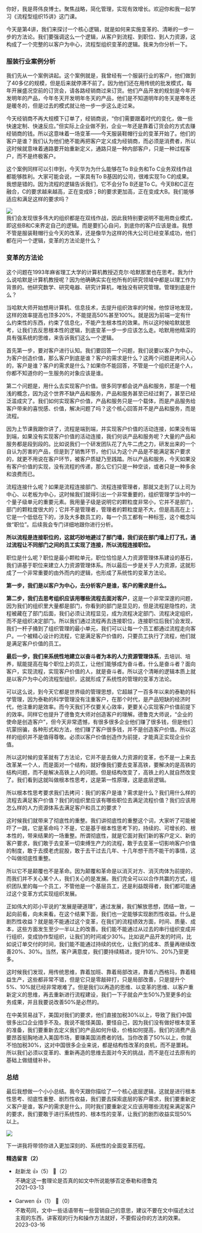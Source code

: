 你好，我是蒋伟良博士。聚焦战略，简化管理，实现有效增长。欢迎你和我一起学习《流程型组织15讲》这门课。

今天是第4讲，我们来探讨一个核心逻辑，就是如何来实施变革的、清晰的一步一步的方法论。我们要强调这么一个逻辑，从客户到流程、到职位、到人力资源，这构成了一个完整的以客户为中心，流程型组织变革的逻辑。我来为你分析一下。

### 服装行业案例分析

我们先从一个案例讲起。这个案例就是，我曾经有一个服装行业的客户，他们做到了40多亿的规模，但是后来就停滞不前了。因为他们还在用传统的批发模式，每年开展盛况空前的订货会，请各路经销商过来订货。他们产品开发的规划是今年开发明年的产品，今年冬天开发明年冬天的产品，他们是不知道明年的冬天是寒冬还是暖冬的，但是过去的模式就让他一步一步这么走过来。

今天经销商不再大规模下订单了，经销商说，“你们需要跟着时代的变化，做一些快速定制、快速反应。”但实际上企业做不到，企业一年还是靠着订货会的方式去赚经销商的钱。所以这意味着一场变革——今天服装鞋帽行业的变革开始了。他们的客户是谁？我们认为他们绝不能再把客户定义成为经销商，而必须是消费者，所以这时候就意味着通路要开始重新定义，通路只是一种内部客户，只是一种过程客户，而不是终极客户。

这个案例同样可以引申到，今天华为为什么能够在To B业务和To C业务双线作战都能够胜利。大家可能会说，一家具有To B基因的公司，很难实现To C的成果。我想是错的。因为流程的逻辑告诉我们，它不会分To B还是To C。今天B和C正在融合，C的要求越来越高，正在变成B；B的要求更加高，正在变成大B。我们能够适应和满足这样的要求吗？

![](https://static001.geekbang.org/resource/image/84/e5/8429eb73e209853085aea23f0f8d44e5.png?wh=2700%2A1275)  
我们会发现很多伟大的组织都是在双线作战，因此我特别要说明不能用商业模式，即这些B和C来界定自己的逻辑。而是要扪心自问，到底你的客户应该是谁。我想不管是服装鞋帽行业今天的改革，还是像华为这样的伟大公司已经变革成功，他们都在问一个逻辑，变革的方法论是什么？

### 变革的方法论

这个问题在1993年麻省理工大学的计算机教授迈克尔·哈默那里也在思考。我为什么说哈默是计算机教授呢？因为他确确实实在他所有的研究领域中都是以理工作为背景的。他研究数学、研究电器、研究计算机，唯独没有研究管理。管理到底是什么？

当哈默大师开始想用计算机、信息技术，去提升组织效率的时候，他惊讶地发现，这样的效率提高也顶多20%，不能提高50%甚至100%。就是因为前端一定有什么约束性的东西，约束了信息化，不能产生根本性的效果。所以这时候哈默就思考，让我们去反思根本性的逻辑，到底变革一步一步应该怎么走。哈默用他精深的具有强系统的思维，来告诉我们这么一个逻辑。

首先第一步，要对客户进行认知。我们要回答一个问题，我们说要以客户为中心，为客户创造价值，那么客户到底是谁？客户的需求是什么？这两个问题是拷问人心的，客户是谁？客户的需求是什么？如果你不能回答，不管是一个组织还是个人，你都不知道你的一生服务的对象应该是谁。

第二个问题是，用什么去实现客户价值。很多同学都会说产品和服务，那是一个粗浅的概念，因为这个世界不缺产品和服务，产品和服务甚至已经过剩了，甚至已经泛滥成灾了。我们如何实现客户价值，产品和服务只是一个载体，而是产品服务给客户带来的喜悦感、价值，解决问题了吗？这个核心回答并不是产品和服务，而是流程。

因为上节课我跟你讲了，流程是端到端，并实现客户价值的活动连接，如果没有端到端，如果没有实现客户价值的活动连接，我们何谈产品和服务呢？大量的产品和服务都是段到段的。比如说我们一个研发团队花了九牛二虎之力，研发出来的一个自认为厉害的产品，但是到了销售环节，他们认为这个产品是不能满足客户要求的，就更不用说在客户环节，被客户质疑乃至践踏。所以产品和服务，今天如果没有客户价值的实现，没有流程的传递，那么它们只是一种空谈，或者只是一种多余和浪费而已。

流程连接什么呢？如果是流程连接部门、流程连接管理者，那就又走到了以上司为中心、以老板为中心，这时候我们就得引出一个非常重要的，组织管理学当中的一个量子级单元的重要元素。我用量子级是说明它的颗粒度非常小，它并不是部门，部门的颗粒度很大的；它并不是管理者，管理者的颗粒度是不大，但是高高在上；它是一个低低在下的，涉及大多数员工的，每一个员工都有一种标签，这个概念叫做“职位”。后续我会专门详细地跟你进行分析。

**所以流程是连接职位的，这就巧妙地避过了部门墙，我们说在部门墙上打了孔，通过流程让不同部门之间的员工实现了连接，所以流程连接职位。**

职位是什么呢？职位是最小颗粒单元，职位恰恰是人力资源管理体系建设的基石，我们讲基于职位来建立人力资源管理体系。所以最后一步是关于人力资源，这就形成了一个非常重要的由外而内的逻辑，也形成了系统性的变革方法论。

**第一步，我们是以客户为中心，去分析客户是谁，客户的需求是什么。**

**第二步，我们去思考组织应该用哪些流程去面对客户**，这是一个非常深邃的问题，因为我们的组织里大量都是部门，你看到的部门是显见的，但是流程是隐性的，流程被藏在了部门后面，我们必须让流程显见，成为流程决定部门、流程决定组织，而不是组织决定部门。所以我们通过流程再去连接职位，连接职位后我们会发现，我们一杆子捅到了组织管理的最小单元，我们可以让每一个员工都通过流程走向客户。一个被精心设计的流程，它是满足客户价值的，只要员工执行了流程，他们就是满足客户价值的员工。

**最后一步，我们来系统性地建立以奋斗者为本的人力资源管理体系**，去培训、培养，赋能提高在每个职位上的员工，让他们能够成为奋斗者。什么是奋斗者？面向客户，实现流程，实现客户价值的人，就是奋斗者。所以这个清晰的逻辑本质上就是以客户为中心的流程型组织，这就形成了系统性的管理的变革方法论。

可以这么说，到今天它都是世界级的管理思想，它超越了一百多年以来的泰勒的科学管理，因为泰勒的科学管理没有注重客户，在那个时代，是产品短缺的经济时代，他注重的是效率。而今天我们不仅要关心效率，更要关心实现客户价值前提下的效率。同样它也提升了德鲁克大师对创造客户的理解。德鲁克大师说，“企业的使命是创造客户”，但今天非常遗憾，有很多很多企业他们赚了很多钱，但是他们坑蒙拐骗，各种形式和方法，他们赚了客户很多钱，并不是创造客户价值。所以这样的组织并不是值得尊敬。必须以客户价值创造作为前提，才能真正实现企业价值。

所以这时候的变革就有了方法论，它并不是去做人力资源的变革，也不是一上来去改革某一个人，而是面对一个结构，就好像我们要去变革高铁，要解决的是高铁的结构问题，而不是解决高铁上人的问题。但是结构改变了，高铁上的人就自然改变了。我们看到这就叫做根本性思考，这是第一性原理，这是底层逻辑。

所以根本性思考要求我们去拷问：我们的客户是谁？需求是什么？我们用什么样的流程去满足客户价值？我们的组织里应该有哪些职位去满足流程价值？我们应该用怎么样的人力资源体系去满足客户和员工的要求？

这时候我们就带来了彻底性的重整。我们讲彻底性的重整这个词，大家听了可能被吓了一跳，它是革命吗？不是，它是基于根本性思考下的，持续的、可增长的、根本性的，带来结果的一场重整。所谓彻底性，就是它面对我们新的客户定义、新的客户要求，我们敢于去变革一切束缚生产力的流程，敢于去变革一切影响客户价值的制度，敢于去摸老虎屁股，敢于去干过去几年、十几年想干而不能干的事情，这个叫做彻底性重整。

所以它不是颠覆也不是革命。因为颠覆和革命是以消灭对方、消灭肉体为前提的，而我们并不关心某个人，我们关心的是发展。我们完全可以以合作共赢的方式，组织团队里的每一个员工，不管他是一个基层员工，还是利益既得者，我们都可能通过这个变革方式实现组织发展。

正如伟大的邓小平说的“发展是硬道理”，通过发展，我们解放思想，团结一致，一起向前看，向未来看。在这个结果下面，我们也一定能够实现剧烈性收益。什么是剧烈性收益？就是能不能通过这个变革，在我们的流程绩效方面，时间、质量、成本，这些方面发生至少一半以上的改善。我们能不能通过从过去的串行组织变成并行组织，变成协作型组织，让我们的时间减少30%。比如说产品开发的时间，比如说订单交付的时间，我们能不能通过持续的优化，让我们的成本、质量再继续改善20%、30%。当然，客户满意度，我们要持续精进，提升10%、20%乃至更多。

这时候我们发现，用传统思维，靠着加班、靠着局部改进，靠着六西格玛，靠着精益生产，这些都非常不错，但是它只是零敲碎打，只是局部改善，只是提升个5%、10%就已经非常艰难了。但是我们以再造的思维、以变革的思维、以客户重新定义的思维，再去重新进行流程建设，我们一下子就会产生50%乃至更多的业务成果，并且我要说改善50%是必然的。

在中美贸易战下，美国对我们的要求，他们直接加税30%以上，导致了我们中国很多出口企业措手不及。我说不能怪美国，要怪自己，因为我们没有做好根本变革的准备，我们要重新去定义我们的产品如何升级，价格如何提高，我们的消费产品要昂首挺胸地进入美国市场，要赚美国消费者的钱。当你改善了50%以上，你就不怕加税30%，这对中国很多企业来说，都是结构性改革的良机，而不是噩耗。所以我们必须以变革的、重新再造的思维去面对今天的挑战，而不是在过去原有的基础上做缝缝补补。

### 总结

最后我想做一个小小总结。我今天跟你描绘了一个核心底层逻辑，这就是进行根本性思考、彻底性重整、剧烈性收益，我们要去探索底层的客户需求，我们要重新定义客户是谁，客户的需求是什么，同时我们要重新定义应该用哪些流程来满足客户的要求，我们要敢于进行系统性的、根本性的变革，让我们的剧烈收益实现50%以上。

![](https://static001.geekbang.org/resource/image/88/35/88da36b4eff7a1f46208423f45cc9635.png?wh=2457%2A2448)

下一讲我将带领你进入更加深刻的、系统性的全面变革历程。
<div><strong>精选留言（2）</strong></div><ul>
<li><span>赵新龙</span> 👍（5） 💬（2）<div>不确定这一套理论是否真的如文中所说能够否定泰勒和德鲁克</div>2021-03-13</li><br/><li><span>Garwen</span> 👍（1） 💬（0）<div>不敢苟同，文中一些话语带有一些营销自己的意思，建议不要在文中描述太过主观的东西，讲客观的行为和操作方法就好，不要假设你的方法的效果。</div>2023-03-16</li><br/>
</ul>